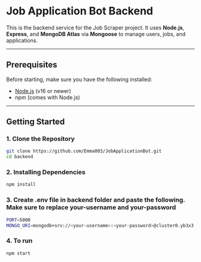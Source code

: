 # Job Application Bot Backend

This is the backend service for the Job Scraper project. It uses **Node.js**, **Express**, and **MongoDB Atlas** via **Mongoose** to manage users, jobs, and applications.

---

## Prerequisites

Before starting, make sure you have the following installed:

- [Node.js](https://nodejs.org/) (v16 or newer)
- npm (comes with Node.js)

---

## Getting Started

### 1. Clone the Repository

```bash
git clone https://github.com/Emma003/JobApplicationBot.git
cd backend
```

### 2. Installing Dependencies
```bash
npm install
```

### 3. Create .env file in backend folder and paste the following. Make sure to replace your-username and your-password
```bash
PORT=5000
MONGO_URI=mongodb+srv://<your-username>:<your-password>@cluster0.yb3x3.mongodb.net/job-application-db?retryWrites=true&w=majority&appName=Cluster0
```

### 4. To run
```bash
npm start
```


